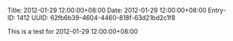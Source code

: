 Title: 2012-01-29 12:00:00+08:00
Date: 2012-01-29 12:00:00+08:00
Entry-ID: 1412
UUID: 62fb6b39-4604-4460-818f-63d21bd2c1f8

This is a test for 2012-01-29 12:00:00+08:00
